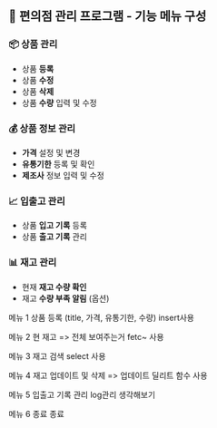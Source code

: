 ## 🛒 편의점 관리 프로그램 - 기능 메뉴 구성

### 📦 상품 관리
- 상품 **등록**
- 상품 **수정**
- 상품 **삭제**
- 상품 **수량** 입력 및 수정

### 💰 상품 정보 관리
- **가격** 설정 및 변경
- **유통기한** 등록 및 확인
- **제조사** 정보 입력 및 수정

### 📈 입출고 관리
- 상품 **입고 기록** 등록
- 상품 **출고 기록** 관리

### 📊 재고 관리
- 현재 **재고 수량 확인**
- 재고 **수량 부족 알림** (옵션)



메뉴 1 상품 등록
(title, 가격, 유통기한, 수량)
insert사용

메뉴 2 현 재고
=> 전체 보여주는거
fetc~ 사용

메뉴 3 재고 검색 
select 사용

메뉴 4 재고 업데이트 및 삭제
=> 업데이트 딜리트 함수 사용

메뉴 5 입출고 기록 관리
log관리 생각해보기

메뉴 6 종료
종료